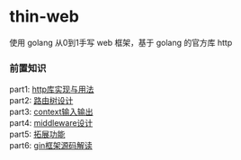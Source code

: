# thin-web

使用 golang 从0到1手写 web 框架，基于 golang 的官方库 http  

### 前置知识

part1: [http库实现与用法](https://marked-cover-17c.notion.site/http-28899b8a73654797a44fa8ad3932afc7)   
part2: [路由树设计](https://marked-cover-17c.notion.site/e0051bdce06944a79139f4fd71585c3d)  
part3: [context输入输出](https://marked-cover-17c.notion.site/context-9775fe3cf1be43f5913eb2bc5cafcdb4)  
part4: [middleware设计](https://marked-cover-17c.notion.site/middleware-89a3b9c672504fc38b832ecefc14e66b)  
part5: [拓展功能](https://marked-cover-17c.notion.site/22d8bc7d46b848ccb9975ca1d7f2b591)  
part6: [gin框架源码解读](https://marked-cover-17c.notion.site/gin-03d4caa049ee44a896fadcdab168779b)  
